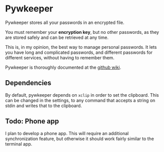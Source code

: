 # Pywkeeper

Pywkeeper stores all your passwords in an encrypted file.

You must remember your **encryption key**, but no other passwords, as they are stored safely and can be retrieved at any time.

This is, in my opinion, the best way to manage personal passwords. It lets you have long and complicated passwords, and different passwords for different services, without having to remember them.

Pywkeeper is thoroughly documented at the [github wiki](https://github.com/murr4y/pywkeeper/wiki).

## Dependencies

By default, pywkeeper depends on `xclip` in order to set the clipboard. This can be changed in the settings, to any command that accepts a string on stdin and writes that to the clipboard.

## Todo: Phone app

I plan to develop a phone app. This will require an additional synchronization feature, but otherwise it should work fairly similar to the terminal app.
